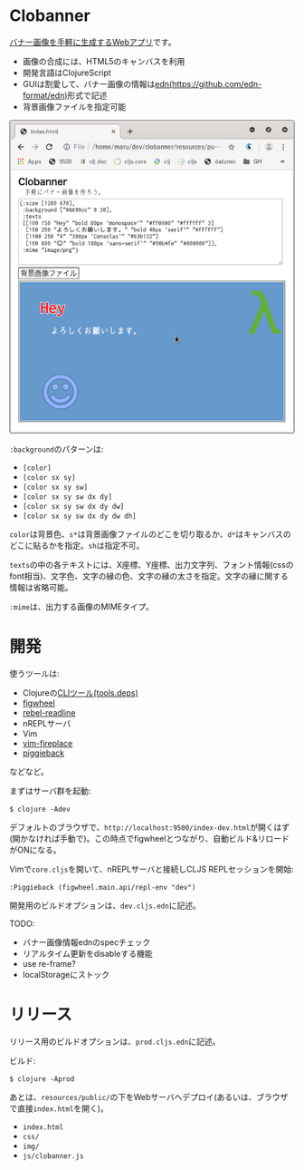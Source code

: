 # Clobanner

[バナー画像を手軽に生成するWebアプリ](https://gpsoft.github.io/clobanner/)です。

- 画像の合成には、HTML5のキャンバスを利用
- 開発言語はClojureScript
- GUIは割愛して、バナー画像の情報は[edn(https://github.com/edn-format/edn)](https://github.com/edn-format/edn)形式で記述
- 背景画像ファイルを指定可能

![clobanner](clobanner.png)

`:background`のパターンは:

- `[color]`
- `[color sx sy]`
- `[color sx sy sw]`
- `[color sx sy sw dx dy]`
- `[color sx sy sw dx dy dw]`
- `[color sx sy sw dx dy dw dh]`

`color`は背景色、`s*`は背景画像ファイルのどこを切り取るか、`d*`はキャンバスのどこに貼るかを指定。`sh`は指定不可。

`texts`の中の各テキストには、X座標、Y座標、出力文字列、フォント情報(cssのfont相当)、文字色、文字の縁の色、文字の縁の太さを指定。文字の縁に関する情報は省略可能。

`:mime`は、出力する画像のMIMEタイプ。

# 開発

使うツールは:

- Clojureの[CLIツール(tools.deps)](https://clojure.org/guides/getting_started)
- [figwheel](https://github.com/bhauman/figwheel-main)
- [rebel-readline](https://github.com/bhauman/rebel-readline)
- nREPLサーバ
- Vim
- [vim-fireplace](https://github.com/tpope/vim-fireplace)
- [piggieback](https://github.com/nrepl/piggieback)

などなど。

まずはサーバ群を起動:

    $ clojure -Adev

デフォルトのブラウザで、`http://localhost:9500/index-dev.html`が開くはず(開かなければ手動で)。この時点でfigwheelとつながり、自動ビルド&リロードがONになる。

Vimで`core.cljs`を開いて、nREPLサーバと接続しCLJS REPLセッションを開始:

    :Piggieback (figwheel.main.api/repl-env "dev")

開発用のビルドオプションは、`dev.cljs.edn`に記述。

TODO:

- バナー画像情報ednのspecチェック
- リアルタイム更新をdisableする機能
- use re-frame?
- localStorageにストック

# リリース

リリース用のビルドオプションは、`prod.cljs.edn`に記述。

ビルド:

    $ clojure -Aprod

あとは、`resources/public/`の下をWebサーバへデプロイ(あるいは、ブラウザで直接`index.html`を開く)。

- `index.html`
- `css/`
- `img/`
- `js/clobanner.js`
